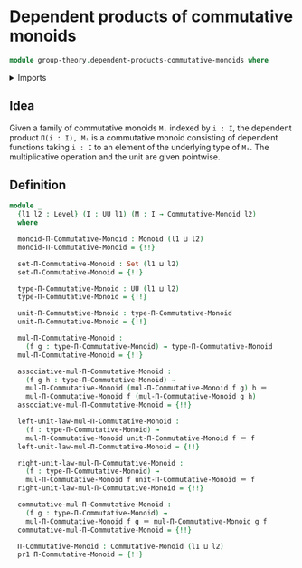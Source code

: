 # Dependent products of commutative monoids

```agda
module group-theory.dependent-products-commutative-monoids where
```

<details><summary>Imports</summary>

```agda
open import foundation.dependent-pair-types
open import foundation.function-extensionality
open import foundation.identity-types
open import foundation.sets
open import foundation.universe-levels

open import group-theory.commutative-monoids
open import group-theory.dependent-products-monoids
open import group-theory.monoids
```

</details>

## Idea

Given a family of commutative monoids `Mᵢ` indexed by `i : I`, the dependent
product `Π(i : I), Mᵢ` is a commutative monoid consisting of dependent functions
taking `i : I` to an element of the underlying type of `Mᵢ`. The multiplicative
operation and the unit are given pointwise.

## Definition

```agda
module _
  {l1 l2 : Level} (I : UU l1) (M : I → Commutative-Monoid l2)
  where

  monoid-Π-Commutative-Monoid : Monoid (l1 ⊔ l2)
  monoid-Π-Commutative-Monoid = {!!}

  set-Π-Commutative-Monoid : Set (l1 ⊔ l2)
  set-Π-Commutative-Monoid = {!!}

  type-Π-Commutative-Monoid : UU (l1 ⊔ l2)
  type-Π-Commutative-Monoid = {!!}

  unit-Π-Commutative-Monoid : type-Π-Commutative-Monoid
  unit-Π-Commutative-Monoid = {!!}

  mul-Π-Commutative-Monoid :
    (f g : type-Π-Commutative-Monoid) → type-Π-Commutative-Monoid
  mul-Π-Commutative-Monoid = {!!}

  associative-mul-Π-Commutative-Monoid :
    (f g h : type-Π-Commutative-Monoid) →
    mul-Π-Commutative-Monoid (mul-Π-Commutative-Monoid f g) h ＝
    mul-Π-Commutative-Monoid f (mul-Π-Commutative-Monoid g h)
  associative-mul-Π-Commutative-Monoid = {!!}

  left-unit-law-mul-Π-Commutative-Monoid :
    (f : type-Π-Commutative-Monoid) →
    mul-Π-Commutative-Monoid unit-Π-Commutative-Monoid f ＝ f
  left-unit-law-mul-Π-Commutative-Monoid = {!!}

  right-unit-law-mul-Π-Commutative-Monoid :
    (f : type-Π-Commutative-Monoid) →
    mul-Π-Commutative-Monoid f unit-Π-Commutative-Monoid ＝ f
  right-unit-law-mul-Π-Commutative-Monoid = {!!}

  commutative-mul-Π-Commutative-Monoid :
    (f g : type-Π-Commutative-Monoid) →
    mul-Π-Commutative-Monoid f g ＝ mul-Π-Commutative-Monoid g f
  commutative-mul-Π-Commutative-Monoid = {!!}

  Π-Commutative-Monoid : Commutative-Monoid (l1 ⊔ l2)
  pr1 Π-Commutative-Monoid = {!!}
```
